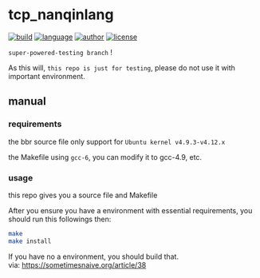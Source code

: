 # tcp_nanqinlang

[![build](https://github.com/nanqinlang/SVG/blob/master/build%20passing.svg)](https://github.com/tcp-nanqinlang/tested)
[![language](https://github.com/nanqinlang/SVG/blob/master/language-c-blue.svg)](https://github.com/tcp-nanqinlang/tested)
[![author](https://github.com/nanqinlang/SVG/blob/master/author-nanqinlang-lightgrey.svg)](https://github.com/tcp-nanqinlang/tested)
[![license](https://github.com/nanqinlang/SVG/blob/master/license-GPLv3-orange.svg)](https://github.com/tcp-nanqinlang/tested)

`super-powered-testing branch` !

As this will, `this repo is just for testing`, please do not use it with important environment.

## manual
### requirements
the bbr source file only support for `Ubuntu kernel v4.9.3-v4.12.x`

the Makefile using `gcc-6`, you can modify it to gcc-4.9, etc.

### usage
this repo gives you a source file and Makefile

After you ensure you have a environment with essential requirements, you should run this followings then:
```bash
make
make install
```

If you have no a environment, you should build that.  
via: https://sometimesnaive.org/article/38
